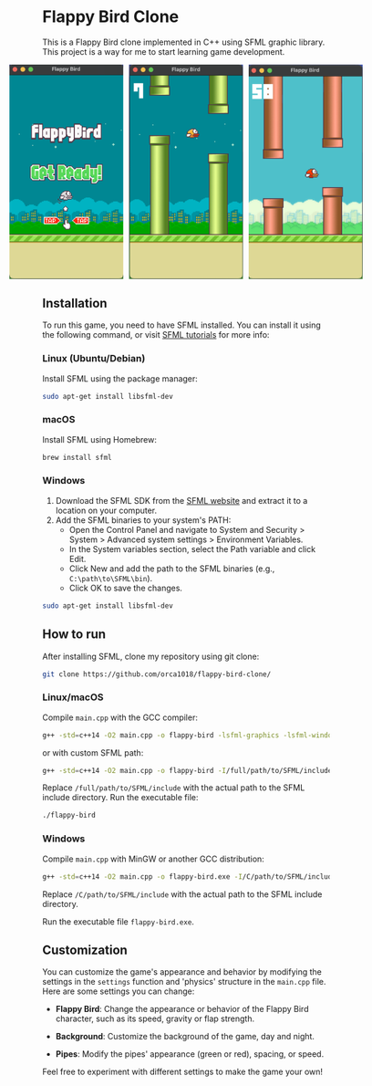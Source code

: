 # Flappy Bird Clone

This is a Flappy Bird clone implemented in C++ using SFML graphic library. This project is a way for me to start learning game development.

<div style="display:flex; justify-content:center;">
    <img src="screenshot/screenshot1.png" style="margin-right:10px;" width="200" />
    <img src="screenshot/screenshot2.png" style="margin-right:10px;" width="200" />
    <img src="screenshot/screenshot3.png" width="200" />
</div>

## Installation
To run this game, you need to have SFML installed. You can install it using the following command, or visit [SFML tutorials](https://www.sfml-dev.org/tutorials/2.6/) for more info:

### Linux (Ubuntu/Debian)
Install SFML using the package manager:

```bash
sudo apt-get install libsfml-dev
```

### macOS
Install SFML using Homebrew:

```bash
brew install sfml
```

### Windows
1. Download the SFML SDK from the [SFML website](https://www.sfml-dev.org/download.php) and extract it to a location on your computer.
2. Add the SFML binaries to your system's PATH:
   - Open the Control Panel and navigate to System and Security > System > Advanced system settings > Environment Variables.
   - In the System variables section, select the Path variable and click Edit.
   - Click New and add the path to the SFML binaries (e.g., `C:\path\to\SFML\bin`).
   - Click OK to save the changes.

```bash
sudo apt-get install libsfml-dev
```

## How to run
After installing SFML, clone my repository using git clone:

```bash
git clone https://github.com/orca1018/flappy-bird-clone/
```

### Linux/macOS
Compile `main.cpp` with the GCC compiler:

```bash
g++ -std=c++14 -O2 main.cpp -o flappy-bird -lsfml-graphics -lsfml-window -lsfml-system -lsfml-audio
```
or with custom SFML path:  

```bash
g++ -std=c++14 -O2 main.cpp -o flappy-bird -I/full/path/to/SFML/include -L/full/path/to/SFML/lib -lsfml-graphics -lsfml-window -lsfml-system -lsfml-audio

```

Replace `/full/path/to/SFML/include` with the actual path to the SFML include directory.
Run the executable file:

```bash
./flappy-bird
```

### Windows
Compile `main.cpp` with MinGW or another GCC distribution:
```bash
g++ -std=c++14 -O2 main.cpp -o flappy-bird.exe -I/C/path/to/SFML/include -L/C/path/to/SFML/lib -lsfml-graphics -lsfml-window -lsfml-system -lsfml-audio
```

Replace `/C/path/to/SFML/include` with the actual path to the SFML include directory.

Run the executable file `flappy-bird.exe`.

## Customization
You can customize the game's appearance and behavior by modifying the settings in the `settings` function and 'physics' structure in the `main.cpp` file. Here are some settings you can change:

- **Flappy Bird**: Change the appearance or behavior of the Flappy Bird character, such as its speed, gravity or flap strength.

- **Background**: Customize the background of the game, day and night.

- **Pipes**: Modify the pipes' appearance (green or red), spacing, or speed.

Feel free to experiment with different settings to make the game your own!
